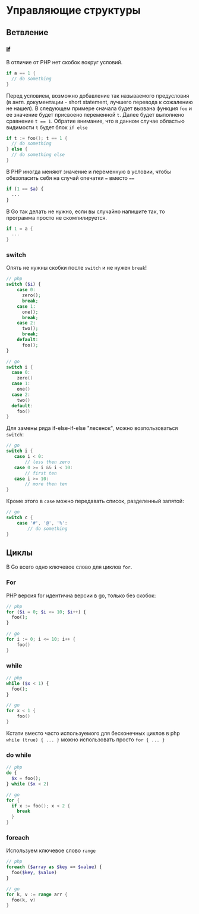 # Управляющие структуры

## Ветвление

### if

В отличие от PHP нет скобок вокруг условий.

```go
if a == 1 {
  // do something
}
```

Перед условием, возможно добавление так называемого предусловия (в англ. документации - short statement,
лучшего перевода к сожалению не нашел). В следующем примере сначала будет
вызвана функция `foo` и ее значение будет присвоено переменной `t`. Далее будет выполнено
сравнение `t == 1`. Обратие внимание, что в данном случае областью видимости `t` будет
блок `if else`

```go
if t := foo(); t == 1 {
  // do something
} else {
  // do something else
}
```

В PHP иногда меняют значение и переменную в условии, чтобы обезопасить себя
на случай опечатки `=` вместо `==`

```php
if (1 == $a) {
  ...
}
```

В Go так делать не нужно, если вы случайно напишите так, то программа просто не
скомпилируется.

```go
if 1 = a {
  ...
}
```

### switch

Опять не нужны скобки после `switch` и не нужен `break`!

```php
// php
switch ($i) {
    case 0:
      zero();
      break;
    case 1:
      one();
      break;
    case 2:
      two();
      break;
    default:
      foo();
}
```

```go
// go
switch i {
  case 0:
    zero()
  case 1:
    one()
  case 2:
    two()
  default:
    foo()
}
```

Для замены ряда if-else-if-else "лесенок", можно возпользоваться `switch`:
```go
// go
switch i {
   case i < 0:
       // less then zero
   case 0 >= i && i < 10:
       // first ten
   case i >= 10:
       // more then ten
}
```

Кроме этого в `case` можно передавать список, разделенный запятой:
```go
// go
switch c {
    case '#', '@', '%':
        // do something
}
```

## Циклы

В Go всего одно ключевое слово для циклов `for`.

### For

PHP версия for идентична версии в go, только без скобок:

```php
// php
for ($i = 0; $i <= 10; $i++) {
  foo();
}
```

```go
// go
for i := 0; i <= 10; i++ {
    foo()
}
```

### while

```php
// php
while ($x < 1) {
  foo();
}
```

```go
// go
for x < 1 {
    foo()
}
```
Кстати вместо часто используемого для
бесконечных циклов в php `while (true) { ... }` можно использовать
просто `for { ... }`

### do while

```php
// php
do {
  $x = foo();
} while ($x < 2)
```

```go
// go
for {
  if x := foo(); x < 2 {
    break
  }  
}
```

### foreach

Используем ключевое слово `range`

```php
// php
foreach ($array as $key => $value) {
  foo($key, $value)
}
```

```go
// go
for k, v := range arr {
  foo(k, v)
}
```
